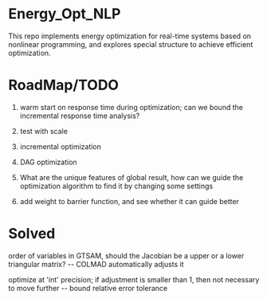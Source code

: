 # Energy_Opt_NLP
This repo implements energy optimization for real-time systems based on nonlinear programming, and explores special structure to achieve efficient optimization.

# RoadMap/TODO
1. warm start on response time during optimization;
can we bound the incremental response time analysis?

2. test with scale
2. incremental optimization
3. DAG optimization
0. What are the unique features of global result, how can we guide the optimization algorithm to find it by changing some settings
0. add weight to barrier function, and see whether it can guide better


# Solved
order of variables in GTSAM, should the Jacobian be a upper or a lower triangular matrix?
-- COLMAD automatically adjusts it

optimize at 'int' precision; if adjustment is smaller than 1, then not necessary to move further
-- bound relative error tolerance
